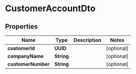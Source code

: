 

# CustomerAccountDto


## Properties

| Name | Type | Description | Notes |
|------------ | ------------- | ------------- | -------------|
|**customerId** | **UUID** |  |  [optional] |
|**companyName** | **String** |  |  [optional] |
|**customerNumber** | **String** |  |  [optional] |



